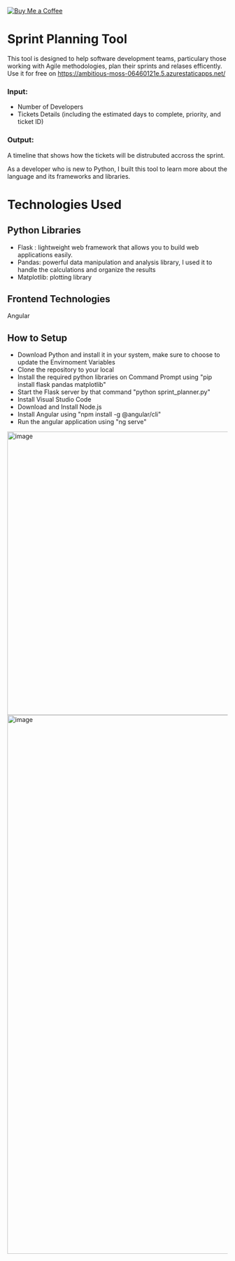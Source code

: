 [![Buy Me a Coffee](https://img.shields.io/badge/Buy%20Me%20A%20Coffee-%E2%98%95%EF%B8%8F-orange)](https://www.buymeacoffee.com/your-username)

# Sprint Planning Tool
This tool is designed to help software development teams, particulary those working with Agile methodologies, plan their sprints and relases efficently. Use it for free on https://ambitious-moss-06460121e.5.azurestaticapps.net/


### Input:
- Number of Developers
- Tickets Details (including the estimated days to complete, priority, and ticket ID)

### Output:

A timeline that shows how the tickets will be distrubuted accross the sprint.

As a developer who is new to Python, I built this tool to learn more about the language and its frameworks and libraries.


# Technologies Used

## Python Libraries

* Flask : lightweight web framework that allows you to build web applications easily.
* Pandas: powerful data manipulation and analysis library, I used it to handle the calculations and organize the results
* Matplotlib: plotting library

## Frontend Technologies

Angular

## How to Setup

- Download Python and install it in your system, make sure to choose to update the Envirnoment Variables
- Clone the repository to your local
- Install the required python libraries on Command Prompt using "pip install flask pandas matplotlib"
- Start the Flask server by that command "python sprint_planner.py"
- Install Visual Studio Code 
- Download and Install Node.js
- Install Angular using "npm install -g @angular/cli"
- Run the angular application using "ng serve"

<img width="647" alt="image" src="https://github.com/user-attachments/assets/e74e0d93-55f3-41dd-ae21-fec71046a4ed">

<img width="1230" alt="image" src="https://github.com/user-attachments/assets/07ef9822-22e9-49b8-a195-faf78e7d5356">




